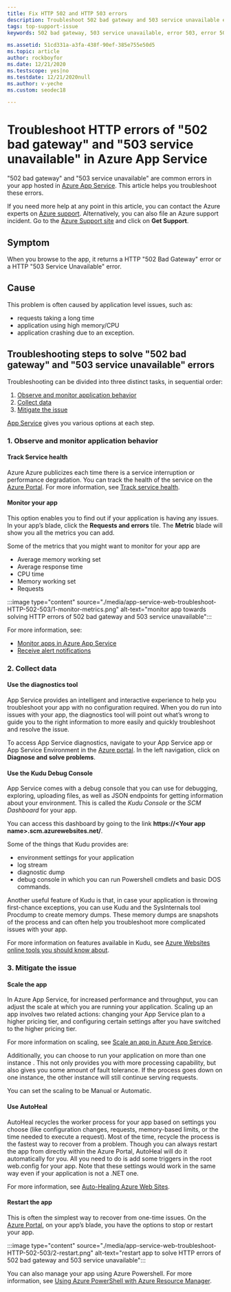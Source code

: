 ```yaml
---
title: Fix HTTP 502 and HTTP 503 errors
description: Troubleshoot 502 bad gateway and 503 service unavailable errors in your app hosted in Azure App Service.
tags: top-support-issue
keywords: 502 bad gateway, 503 service unavailable, error 503, error 502

ms.assetid: 51cd331a-a3fa-438f-90ef-385e755e50d5
ms.topic: article
author: rockboyfor
ms.date: 12/21/2020
ms.testscope: yes|no
ms.testdate: 12/21/2020null
ms.author: v-yeche
ms.custom: seodec18

---
```

# Troubleshoot HTTP errors of "502 bad gateway" and "503 service unavailable" in Azure App Service
"502 bad gateway" and "503 service unavailable" are common errors in your app hosted in [Azure App Service](./overview.md). This article helps you troubleshoot these errors.

If you need more help at any point in this article, you can contact the Azure experts on [Azure support](https://support.azure.cn/support/contact/). Alternatively, you can also file an Azure support incident. Go to the [Azure Support site](https://www.azure.cn/support/options/) and click on **Get Support**.

## Symptom
When you browse to the app, it returns a HTTP "502 Bad Gateway" error or a HTTP "503 Service Unavailable" error.

## Cause
This problem is often caused by application level issues, such as:

* requests taking a long time
* application using high memory/CPU
* application crashing due to an exception.

## Troubleshooting steps to solve "502 bad gateway" and "503 service unavailable" errors
Troubleshooting can be divided into three distinct tasks, in sequential order:

1. [Observe and monitor application behavior](#observe)
2. [Collect data](#collect)
3. [Mitigate the issue](#mitigate)

[App Service](overview.md) gives you various options at each step.

<a name="observe"></a>

### 1. Observe and monitor application behavior
#### Track Service health
Azure Azure publicizes each time there is a service interruption or performance degradation. You can track the health of the service on the [Azure Portal](https://portal.azure.cn/). For more information, see [Track service health](../service-health/service-notifications.md).

#### Monitor your app
This option enables you to find out if your application is having any issues. In your app’s blade, click the **Requests and errors** tile. The **Metric** blade will show you all the metrics you can add.

Some of the metrics that you might want to monitor for your app are

* Average memory working set
* Average response time
* CPU time
* Memory working set
* Requests

:::image type="content" source="./media/app-service-web-troubleshoot-HTTP-502-503/1-monitor-metrics.png" alt-text="monitor app towards solving HTTP errors of 502 bad gateway and 503 service unavailable":::

For more information, see:

* [Monitor apps in Azure App Service](web-sites-monitor.md)
* [Receive alert notifications](../azure-monitor/platform/alerts-overview.md)

<a name="collect"></a>

### 2. Collect data
#### Use the diagnostics tool
App Service provides an intelligent and interactive experience to help you troubleshoot your app with no configuration required. When you do run into issues with your app, the diagnostics tool will point out what’s wrong to guide you to the right information to more easily and quickly troubleshoot and resolve the issue.

To access App Service diagnostics, navigate to your App Service app or App Service Environment in the [Azure portal](https://portal.azure.cn). In the left navigation, click on **Diagnose and solve problems**.

#### Use the Kudu Debug Console
App Service comes with a debug console that you can use for debugging, exploring, uploading files, as well as JSON endpoints for getting information about your environment. This is called the *Kudu Console* or the *SCM Dashboard* for your app.

You can access this dashboard by going to the link **https://&lt;Your app name>.scm.azurewebsites.net/**.

Some of the things that Kudu provides are:

* environment settings for your application
* log stream
* diagnostic dump
* debug console in which you can run Powershell cmdlets and basic DOS commands.

Another useful feature of Kudu is that, in case your application is throwing first-chance exceptions, you can use Kudu and the SysInternals tool Procdump to create memory dumps. These memory dumps are snapshots of the process and can often help you troubleshoot more complicated issues with your app.

For more information on features available in Kudu, see
[Azure Websites online tools you should know about](https://azure.microsoft.com/blog/windows-azure-websites-online-tools-you-should-know-about/).

<a name="mitigate"></a>

### 3. Mitigate the issue
#### Scale the app
In Azure App Service, for increased performance and throughput,  you can adjust the scale at which you are running your application. Scaling up an app involves two related actions: changing your App Service plan to a higher pricing tier, and configuring certain settings after you have switched to the higher pricing tier.

For more information on scaling, see [Scale an app in Azure App Service](manage-scale-up.md).

Additionally, you can choose to run your application on more than one instance . This not only provides you with more processing capability, but also gives you some amount of fault tolerance. If the process goes down on one instance, the other instance will still continue serving requests.

You can set the scaling to be Manual or Automatic.

#### Use AutoHeal
AutoHeal recycles the worker process for your app based on settings you choose (like configuration changes, requests, memory-based limits, or the time needed to execute a request). Most of the time, recycle the process is the fastest way to recover from a problem. Though you can always restart the app from directly within the Azure Portal, AutoHeal will do it automatically for you. All you need to do is add some triggers in the root web.config for your app. Note that these settings would work in the same way even if your application is not a .NET one.

For more information, see [Auto-Healing Azure Web Sites](https://azure.microsoft.com/blog/auto-healing-windows-azure-web-sites/).

#### Restart the app
This is often the simplest way to recover from one-time issues. On the [Azure Portal](https://portal.azure.cn/), on your app’s blade, you have the options to stop or restart your app.

 :::image type="content" source="./media/app-service-web-troubleshoot-HTTP-502-503/2-restart.png" alt-text="restart app to solve HTTP errors of 502 bad gateway and 503 service unavailable":::

You can also manage your app using Azure Powershell. For more information, see
[Using Azure PowerShell with Azure Resource Manager](../azure-resource-manager/management/manage-resources-powershell.md).


<!-- Update_Description: new article about troubleshoot http 502 http 503 -->
<!--NEW.date: 12/21/2020-->